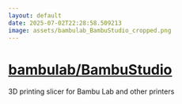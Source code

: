 ```yaml
---
layout: default
date: 2025-07-02T22:28:58.509213
image: assets/bambulab_BambuStudio_cropped.png
---
```


# [bambulab/BambuStudio](https://github.com/bambulab/BambuStudio)

3D printing slicer for Bambu Lab and other printers
